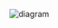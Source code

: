 ![diagram](https://github.com/cozmiinn/mcn-shoop/assets/47413712/e11dd560-0cfa-4d02-a47c-145a4097e104)
